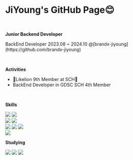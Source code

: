 # JiYoung's GitHub Page😊

<br>

**Junior Backend Developer**

<p> BackEnd Developer 2023.08 ~ 2024.10 @[brandx-jiyoung](https://github.com/brandx-jiyoung) </p>

<br>

**Activities**
- 🦁Likelion 9th Member at SCH🦁
- BackEnd Developer in GDSC SCH 4th Member

<br>

**Skills**
<p align="left">
  <img src="https://img.shields.io/badge/JAVA-007396?style=for-the-badge&logo=openjdk&logoColor=white">
  <img src="https://img.shields.io/badge/PYTHON-3776AB?style=for-the-badge&logo=python&logoColor=white">
  <br>
  <img src="https://img.shields.io/badge/SPRING BOOT-6DB33F?style=for-the-badge&logo=springboot&logoColor=white">
  <img src="https://img.shields.io/badge/SPRING DATA JPA-6DB33F?style=for-the-badge&logo=springdatajpa&logoColor=white">
  <br>
  <img src="https://img.shields.io/badge/MYSQL-4479A1?style=for-the-badge&logo=mysql&logoColor=white">
  <img src="https://img.shields.io/badge/mariadb-003545?style=for-the-badge&logo=mariadb&logoColor=white">
  <img src="https://img.shields.io/badge/mybatis-DC382D?style=for-the-badge&logo=mybatis&logoColor=white">
  <br>
  <img src="https://img.shields.io/badge/GIT-F05032?style=for-the-badge&logo=git&logoColor=white">
</p>

**Studying**
<p align="left">
<img src="https://img.shields.io/badge/SPRING%20SECURITY-60B33F?style=for-the-badge&logo=springsecurity&logoColor=white">
<img src="https://img.shields.io/badge/JSON%20WEB%20TOKENS-000000?style=for-the-badge&logo=logo&logoColor=white">
<img src="https://img.shields.io/badge/amazons3-569A31?style=for-the-badge&logo=amazons3&logoColor=white">
</p>
